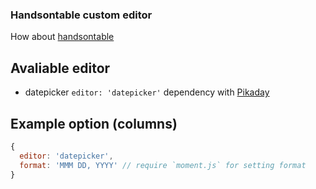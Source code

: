 ### Handsontable custom editor

How about [handsontable](https://github.com/handsontable/jquery-handsontable)

## Avaliable editor
- datepicker `editor: 'datepicker'` dependency with [Pikaday](https://github.com/dbushell/Pikaday)

## Example option (columns)
```JavaScript
{
  editor: 'datepicker',
  format: 'MMM DD, YYYY' // require `moment.js` for setting format
}
```
